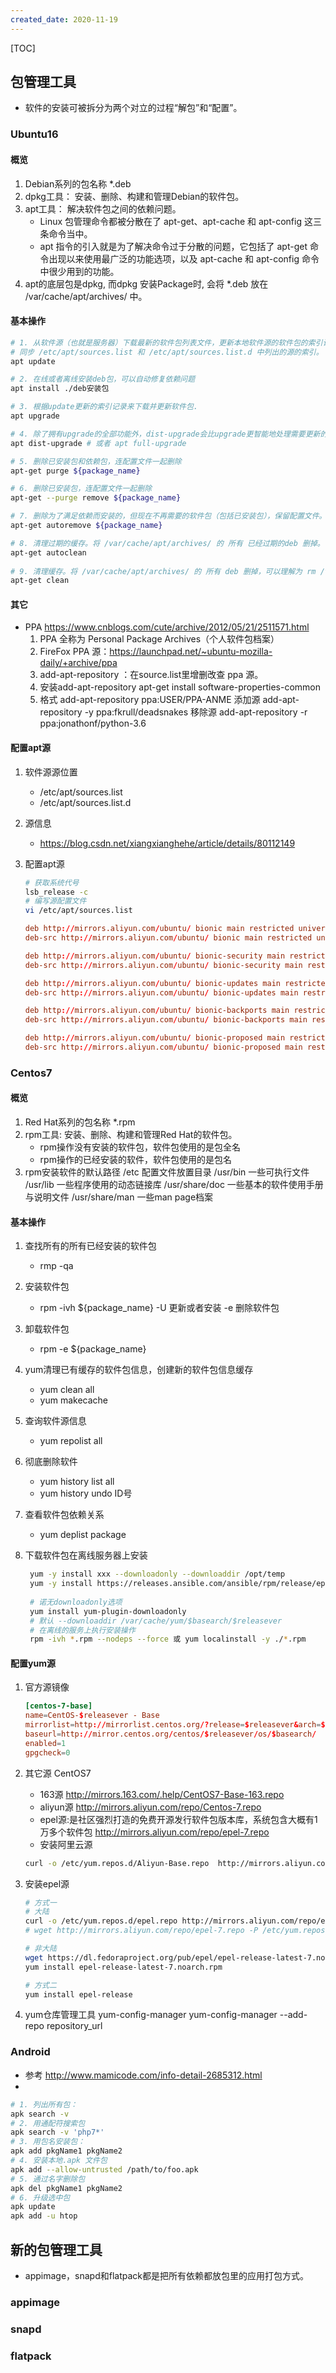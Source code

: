 ```yaml
---
created_date: 2020-11-19
---
```


[TOC]

## 包管理工具

- 软件的安装可被拆分为两个对立的过程“解包”和“配置”。

### Ubuntu16

#### 概览

1. Debian系列的包名称 \*.deb
2. dpkg工具： 安装、删除、构建和管理Debian的软件包。
3. apt工具： 解决软件包之间的依赖问题。
   - Linux 包管理命令都被分散在了 apt-get、apt-cache 和 apt-config 这三条命令当中。
   - apt 指令的引入就是为了解决命令过于分散的问题，它包括了 apt-get 命令出现以来使用最广泛的功能选项，以及 apt-cache 和 apt-config 命令中很少用到的功能。
4. apt的底层包是dpkg, 而dpkg 安装Package时, 会将 \*.deb 放在 /var/cache/apt/archives/ 中。

#### 基本操作

```bash
# 1. 从软件源（也就是服务器）下载最新的软件包列表文件，更新本地软件源的软件包的索引记录（包含软件名，版本，校验值，依赖关系等）。
# 同步 /etc/apt/sources.list 和 /etc/apt/sources.list.d 中列出的源的索引。
apt update  

# 2. 在线或者离线安装deb包，可以自动修复依赖问题
apt install ./deb安装包

# 3. 根据update更新的索引记录来下载并更新软件包.
apt upgrade 

# 4. 除了拥有upgrade的全部功能外，dist-upgrade会比upgrade更智能地处理需要更新的软件包的依赖关系。
apt dist-upgrade # 或者 apt full-upgrade

# 5. 删除已安装包和依赖包，连配置文件一起删除
apt-get purge ${package_name}

# 6. 删除已安装包，连配置文件一起删除
apt-get --purge remove ${package_name} 

# 7. 删除为了满足依赖而安装的，但现在不再需要的软件包（包括已安装包），保留配置文件。
apt-get autoremove ${package_name}

# 8. 清理过期的缓存。将 /var/cache/apt/archives/ 的 所有 已经过期的deb 删掉。
apt-get autoclean
    
# 9. 清理缓存。将 /var/cache/apt/archives/ 的 所有 deb 删掉，可以理解为 rm /var/cache/apt/archives/*.deb
apt-get clean  
```

#### 其它

- PPA
  https://www.cnblogs.com/cute/archive/2012/05/21/2511571.html
  1. PPA 全称为 Personal Package Archives（个人软件包档案）
  2. FireFox PPA 源：https://launchpad.net/~ubuntu-mozilla-daily/+archive/ppa
  3. add-apt-repository ：在source.list里增删改查 ppa 源。
  4. 安装add-apt-repository
     apt-get install software-properties-common
  5. 格式
     add-apt-repository ppa:USER/PPA-ANME
     添加源 add-apt-repository -y ppa:fkrull/deadsnakes
     移除源 add-apt-repository -r ppa:jonathonf/python-3.6

#### 配置apt源

1. 软件源源位置

   - /etc/apt/sources.list
   - /etc/apt/sources.list.d

2. 源信息

   - https://blog.csdn.net/xiangxianghehe/article/details/80112149

3. 配置apt源

   ```bash
   # 获取系统代号
   lsb_release -c 
   # 编写源配置文件
   vi /etc/apt/sources.list
   ```

   ```conf
   deb http://mirrors.aliyun.com/ubuntu/ bionic main restricted universe multiverse
   deb-src http://mirrors.aliyun.com/ubuntu/ bionic main restricted universe multiverse

   deb http://mirrors.aliyun.com/ubuntu/ bionic-security main restricted universe multiverse
   deb-src http://mirrors.aliyun.com/ubuntu/ bionic-security main restricted universe multiverse

   deb http://mirrors.aliyun.com/ubuntu/ bionic-updates main restricted universe multiverse
   deb-src http://mirrors.aliyun.com/ubuntu/ bionic-updates main restricted universe multiverse

   deb http://mirrors.aliyun.com/ubuntu/ bionic-backports main restricted universe multiverse
   deb-src http://mirrors.aliyun.com/ubuntu/ bionic-backports main restricted universe multiverse

   deb http://mirrors.aliyun.com/ubuntu/ bionic-proposed main restricted universe multiverse
   deb-src http://mirrors.aliyun.com/ubuntu/ bionic-proposed main restricted universe multiverse
   ```

### Centos7

#### 概览

1. Red Hat系列的包名称 \*.rpm
2. rpm工具: 安装、删除、构建和管理Red Hat的软件包。
   - rpm操作没有安装的软件包，软件包使用的是包全名
   - rpm操作的已经安装的软件，软件包使用的是包名
3. rpm安装软件的默认路径
   /etc 配置文件放置目录
   /usr/bin 一些可执行文件
   /usr/lib 一些程序使用的动态链接库
   /usr/share/doc 一些基本的软件使用手册与说明文件
   /usr/share/man 一些man page档案

#### 基本操作

1. 查找所有的所有已经安装的软件包

   - rmp -qa

2. 安装软件包

   - rpm -ivh ${package_name} -U 更新或者安装 -e 删除软件包

3. 卸载软件包

   - rpm -e ${package_name}

4. yum清理已有缓存的软件包信息，创建新的软件包信息缓存

   - yum clean all
   - yum makecache

5. 查询软件源信息

   - yum repolist all

6. 彻底删除软件

   - yum history list all
   - yum history undo ID号

7. 查看软件包依赖关系

   - yum deplist package

8. 下载软件包在离线服务器上安装

   ```bash
    yum -y install xxx --downloadonly --downloaddir /opt/temp
    yum -y install https://releases.ansible.com/ansible/rpm/release/epel-7-x86_64/ansible-2.4.6.0-1.el7.ans.noarch.rpm --downloadonly --downloaddir /opt/temp
    
    # 诺无downloadonly选项 
    yum install yum-plugin-downloadonly
    # 默认 --downloaddir /var/cache/yum/$basearch/$releasever
    # 在离线的服务上执行安装操作 
    rpm -ivh *.rpm --nodeps --force 或 yum localinstall -y ./*.rpm
   ```

#### 配置yum源

1. 官方源镜像

   ```conf
   [centos-7-base]
   name=CentOS-$releasever - Base
   mirrorlist=http://mirrorlist.centos.org/?release=$releasever&arch=$basearch&repo=os
   baseurl=http://mirror.centos.org/centos/$releasever/os/$basearch/
   enabled=1
   gpgcheck=0
   ```

2. 其它源 CentOS7

   - 163源 http://mirrors.163.com/.help/CentOS7-Base-163.repo
   - aliyun源 http://mirrors.aliyun.com/repo/Centos-7.repo
   - epel源:是社区强烈打造的免费开源发行软件包版本库，系统包含大概有1万多个软件包 http://mirrors.aliyun.com/repo/epel-7.repo
   - 安装阿里云源

   ```bash
   curl -o /etc/yum.repos.d/Aliyun-Base.repo  http://mirrors.aliyun.com/repo/Centos-7.repo
   ```

3. 安装epel源

   ```bash
   # 方式一
   # 大陆
   curl -o /etc/yum.repos.d/epel.repo http://mirrors.aliyun.com/repo/epel-7.repo
   # wget http://mirrors.aliyun.com/repo/epel-7.repo -P /etc/yum.repos.d/

   # 非大陆
   wget https://dl.fedoraproject.org/pub/epel/epel-release-latest-7.noarch.rpm
   yum install epel-release-latest-7.noarch.rpm

   # 方式二
   yum install epel-release
   ```

4. yum仓库管理工具
   yum-config-manager
   yum-config-manager --add-repo repository_url

### Android

- 参考 http://www.mamicode.com/info-detail-2685312.html
-

```bash
# 1. 列出所有包：
apk search -v
# 2. 用通配符搜索包
apk search -v 'php7*'
# 3. 用包名安装包：
apk add pkgName1 pkgName2
# 4. 安装本地.apk 文件包
apk add --allow-untrusted /path/to/foo.apk
# 5. 通过名字删除包
apk del pkgName1 pkgName2   
# 6. 升级选中包
apk update
apk add -u htop
```

## 新的包管理工具

- appimage，snapd和flatpack都是把所有依赖都放包里的应用打包方式。

### appimage

### snapd

### flatpack
